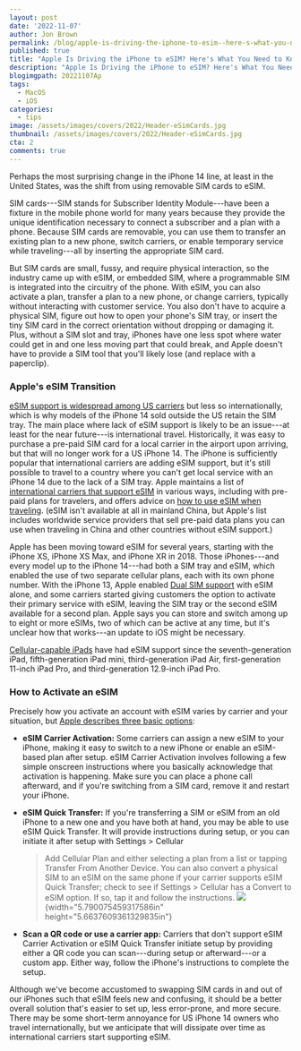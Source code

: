 ```yaml
---
layout: post
date: '2022-11-07'
author: Jon Brown
permalink: /blog/apple-is-driving-the-iphone-to-esim--here-s-what-you-need-to-know/
published: true
title: "Apple Is Driving the iPhone to eSIM? Here's What You Need to Know"
description: "Apple Is Driving the iPhone to eSIM? Here's What You Need to Know"
blogimgpath: 20221107Ap
tags:
  - MacOS
  - iOS
categories:
  - tips
image: /assets/images/covers/2022/Header-eSimCards.jpg
thumbnail: /assets/images/covers/2022/Header-eSimCards.jpg
cta: 2
comments: true
---
```

Perhaps the most surprising change in the iPhone 14 line, at least in
the United States, was the shift from using removable SIM cards to eSIM.

SIM cards---SIM stands for Subscriber Identity Module---have been a
fixture in the mobile phone world for many years because they provide
the unique identification necessary to connect a subscriber and a plan
with a phone. Because SIM cards are removable, you can use them to
transfer an existing plan to a new phone, switch carriers, or enable
temporary service while traveling---all by inserting the appropriate SIM
card.

But SIM cards are small, fussy, and require physical interaction, so the
industry came up with eSIM, or embedded SIM, where a programmable SIM is
integrated into the circuitry of the phone. With eSIM, you can also
activate a plan, transfer a plan to a new phone, or change carriers,
typically without interacting with customer service. You also don't have
to acquire a physical SIM, figure out how to open your phone's SIM tray,
or insert the tiny SIM card in the correct orientation without dropping
or damaging it. Plus, without a SIM slot and tray, iPhones have one less
spot where water could get in and one less moving part that could break,
and Apple doesn't have to provide a SIM tool that you'll likely lose
(and replace with a paperclip).​

### Apple's eSIM Transition

[eSIM support is widespread among US
carriers](https://support.apple.com/en-us/HT209096) but less so
internationally, which is why models of the iPhone 14 sold outside the
US retain the SIM tray. The main place where lack of eSIM support is
likely to be an issue---at least for the near future---is international
travel. Historically, it was easy to purchase a pre-paid SIM card for a
local carrier in the airport upon arriving, but that will no longer work
for a US iPhone 14. The iPhone is sufficiently popular that
international carriers are adding eSIM support, but it's still possible
to travel to a country where you can't get local service with an iPhone
14 due to the lack of a SIM tray. Apple maintains a list of
[international carriers that support
eSIM](https://support.apple.com/en-us/HT209096) in various ways,
including with pre-paid plans for travelers, and offers advice on [how
to use eSIM when traveling](https://support.apple.com/en-us/HT213448).
(eSIM isn't available at all in mainland China, but Apple's list
includes worldwide service providers that sell pre-paid data plans you
can use when traveling in China and other countries without eSIM
support.)

Apple has been moving toward eSIM for several years, starting with the
iPhone XS, iPhone XS Max, and iPhone XR in 2018. Those iPhones---and
every model up to the iPhone 14---had both a SIM tray and eSIM, which
enabled the use of two separate cellular plans, each with its own phone
number. With the iPhone 13, Apple enabled [Dual SIM
support](https://support.apple.com/en-us/HT209044) with eSIM alone, and
some carriers started giving customers the option to activate their
primary service with eSIM, leaving the SIM tray or the second eSIM
available for a second plan. Apple says you can store and switch among
up to eight or more eSIMs, two of which can be active at any time, but
it's unclear how that works---an update to iOS might be necessary.

[Cellular-capable iPads](https://support.apple.com/en-us/HT203089) have
had eSIM support since the seventh-generation iPad, fifth-generation
iPad mini, third-generation iPad Air, first-generation 11-inch iPad Pro,
and third-generation 12.9-inch iPad Pro.

### How to Activate an eSIM

Precisely how you activate an account with eSIM varies by carrier and
your situation, but [Apple describes three basic
options](https://support.apple.com/en-us/HT212780):

-   **eSIM Carrier Activation:** Some carriers can assign a new eSIM to
    your iPhone, making it easy to switch to a new iPhone or enable an
    eSIM-based plan after setup. eSIM Carrier Activation involves
    following a few simple onscreen instructions where you basically
    acknowledge that activation is happening. Make sure you can place a
    phone call afterward, and if you're switching from a SIM card,
    remove it and restart your iPhone.

-   **eSIM Quick Transfer:** If you're transferring a SIM or eSIM from
    an old iPhone to a new one and you have both at hand, you may be
    able to use eSIM Quick Transfer. It will provide instructions during
    setup, or you can initiate it after setup with Settings > Cellular
    > Add Cellular Plan and either selecting a plan from a list or
    tapping Transfer From Another Device. You can also convert a
    physical SIM to an eSIM on the same phone if your carrier supports
    eSIM Quick Transfer; check to see if Settings > Cellular has a
    Convert to eSIM option. If so, tap it and follow the instructions.
    ![](./media/image2.jpeg){width="5.790075459317586in"
    height="5.6637609361329835in"}

-   **Scan a QR code or use a carrier app:** Carriers that don't support
    eSIM Carrier Activation or eSIM Quick Transfer initiate setup by
    providing either a QR code you can scan---during setup or
    afterward---or a custom app. Either way, follow the iPhone's
    instructions to complete the setup.

Although we've become accustomed to swapping SIM cards in and out of our
iPhones such that eSIM feels new and confusing, it should be a better
overall solution that's easier to set up, less error-prone, and more
secure. There may be some short-term annoyance for US iPhone 14 owners
who travel internationally, but we anticipate that will dissipate over
time as international carriers start supporting eSIM.